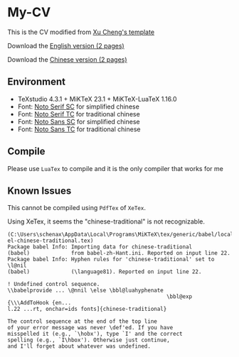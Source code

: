 # My-CV

This is the CV modified from [Xu Cheng's template](https://github.com/xu-cheng/cv)

Download the [English version (2 pages)](./[2%20page(s)]%20shixi.chen.cv.pdf)

Download the [Chinese version (2 pages)](./[2%20page(s)]%20簡歷--陳世希.pdf)

## Environment

- TeXstudio 4.3.1 + MiKTeX 23.1 + MiKTeX-LuaTeX 1.16.0
- Font: [Noto Serif SC](https://fonts.google.com/noto/specimen/Noto+Serif+SC) for simplified chinese
- Font: [Noto Serif TC](https://fonts.google.com/noto/specimen/Noto+Serif+TC) for traditional chinese
- Font: [Noto Sans SC](https://fonts.google.com/noto/specimen/Noto+Sans+SC) for simplified chinese
- Font: [Noto Sans TC](https://fonts.google.com/noto/specimen/Noto+Sans+TC) for traditional chinese

## Compile

Please use `LuaTex` to compile and it is the only compiler that works for me

## Known Issues

This cannot be compiled using `PdfTex` of `XeTex`.

Using XeTex, it seems the "chinese-traditional" is not recognizable.
```
(C:\Users\schenax\AppData\Local\Programs\MiKTeX\tex/generic/babel/locale/zh\bab
el-chinese-traditional.tex)
Package babel Info: Importing data for chinese-traditional
(babel)             from babel-zh-Hant.ini. Reported on input line 22.
Package babel Info: Hyphen rules for 'chinese-traditional' set to \l@nil
(babel)             (\language81). Reported on input line 22.

! Undefined control sequence.
\\babelprovide ... \@nnil \else \bbl@luahyphenate 
                                                  \bbl@exp {\\\AddToHook {en...
l.22 ...rt, onchar=ids fonts]{chinese-traditional}
                                                  
The control sequence at the end of the top line
of your error message was never \def'ed. If you have
misspelled it (e.g., `\hobx'), type `I' and the correct
spelling (e.g., `I\hbox'). Otherwise just continue,
and I'll forget about whatever was undefined.
```
